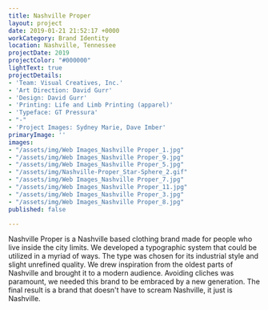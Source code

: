 ```yaml
---
title: Nashville Proper
layout: project
date: 2019-01-21 21:52:17 +0000
workCategory: Brand Identity
location: Nashville, Tennessee
projectDate: 2019
projectColor: "#000000"
lightText: true
projectDetails:
- 'Team: Visual Creatives, Inc.'
- 'Art Direction: David Gurr'
- 'Design: David Gurr'
- 'Printing: Life and Limb Printing (apparel)'
- 'Typeface: GT Pressura'
- "-"
- 'Project Images: Sydney Marie, Dave Imber'
primaryImage: ''
images:
- "/assets/img/Web Images_Nashville Proper_1.jpg"
- "/assets/img/Web Images_Nashville Proper_9.jpg"
- "/assets/img/Web Images_Nashville Proper_5.jpg"
- "/assets/img/Nashville-Proper_Star-Sphere_2.gif"
- "/assets/img/Web Images_Nashville Proper_7.jpg"
- "/assets/img/Web Images_Nashville Proper_11.jpg"
- "/assets/img/Web Images_Nashville Proper_3.jpg"
- "/assets/img/Web Images_Nashville Proper_8.jpg"
published: false

---
```

Nashville Proper is a Nashville based clothing brand made for people who live inside the city limits. We developed a typographic system that could be utilized in a myriad of ways. The type was chosen for its industrial style and slight unrefined quality. We drew inspiration from the oldest parts of Nashville and brought it to a modern audience. Avoiding cliches was paramount, we needed this brand to be embraced by a new generation. The final result is a brand that doesn't have to scream Nashville, it just is Nashville.